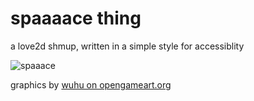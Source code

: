 # spaaaace thing

a love2d shmup, written in a simple style for accessiblity

![spaaace](http://i.imgur.com/DwKHVdh.jpg)

graphics by [wuhu on opengameart.org](http://opengameart.org/content/spaceships-1)
